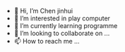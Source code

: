 - 👋 Hi, I’m Chen jinhui
- 👀 I’m interested in play computer
- 🌱 I’m currently learning programme
- 💞️ I’m looking to collaborate on ...
- 📫 How to reach me ...

<!---
2460917454/2460917454 is a ✨ special ✨ repository because its `README.md` (this file) appears on your GitHub profile.
You can click the Preview link to take a look at your changes.
--->
